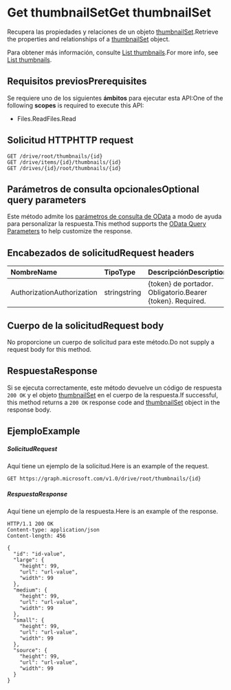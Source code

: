 # <a name="get-thumbnailset"></a><span data-ttu-id="714c5-101">Get thumbnailSet</span><span class="sxs-lookup"><span data-stu-id="714c5-101">Get thumbnailSet</span></span>

<span data-ttu-id="714c5-102">Recupera las propiedades y relaciones de un objeto [thumbnailSet](../resources/thumbnailset.md).</span><span class="sxs-lookup"><span data-stu-id="714c5-102">Retrieve the properties and relationships of a [thumbnailSet](../resources/thumbnailset.md) object.</span></span>

<span data-ttu-id="714c5-103">Para obtener más información, consulte [List thumbnails](item_list_thumbnails.md).</span><span class="sxs-lookup"><span data-stu-id="714c5-103">For more info, see [List thumbnails](item_list_thumbnails.md).</span></span>

## <a name="prerequisites"></a><span data-ttu-id="714c5-104">Requisitos previos</span><span class="sxs-lookup"><span data-stu-id="714c5-104">Prerequisites</span></span>
<span data-ttu-id="714c5-105">Se requiere uno de los siguientes **ámbitos** para ejecutar esta API:</span><span class="sxs-lookup"><span data-stu-id="714c5-105">One of the following **scopes** is required to execute this API:</span></span>

  * <span data-ttu-id="714c5-106">Files.Read</span><span class="sxs-lookup"><span data-stu-id="714c5-106">Files.Read</span></span>

## <a name="http-request"></a><span data-ttu-id="714c5-107">Solicitud HTTP</span><span class="sxs-lookup"><span data-stu-id="714c5-107">HTTP request</span></span>
<!-- { "blockType": "ignored" } -->
```http
GET /drive/root/thumbnails/{id}
GET /drive/items/{id}/thumbnails/{id}
GET /drives/{id}/root/thumbnails/{id}
```
## <a name="optional-query-parameters"></a><span data-ttu-id="714c5-108">Parámetros de consulta opcionales</span><span class="sxs-lookup"><span data-stu-id="714c5-108">Optional query parameters</span></span>
<span data-ttu-id="714c5-109">Este método admite los [parámetros de consulta de OData](http://developer.microsoft.com/en-us/graph/docs/overview/query_parameters) a modo de ayuda para personalizar la respuesta.</span><span class="sxs-lookup"><span data-stu-id="714c5-109">This method supports the [OData Query Parameters](http://developer.microsoft.com/en-us/graph/docs/overview/query_parameters) to help customize the response.</span></span>

## <a name="request-headers"></a><span data-ttu-id="714c5-110">Encabezados de solicitud</span><span class="sxs-lookup"><span data-stu-id="714c5-110">Request headers</span></span>
| <span data-ttu-id="714c5-111">Nombre</span><span class="sxs-lookup"><span data-stu-id="714c5-111">Name</span></span>       | <span data-ttu-id="714c5-112">Tipo</span><span class="sxs-lookup"><span data-stu-id="714c5-112">Type</span></span> | <span data-ttu-id="714c5-113">Descripción</span><span class="sxs-lookup"><span data-stu-id="714c5-113">Description</span></span>|
|:-----------|:------|:----------|
| <span data-ttu-id="714c5-114">Authorization</span><span class="sxs-lookup"><span data-stu-id="714c5-114">Authorization</span></span>  | <span data-ttu-id="714c5-115">string</span><span class="sxs-lookup"><span data-stu-id="714c5-115">string</span></span>  | <span data-ttu-id="714c5-p101">{token} de portador. Obligatorio.</span><span class="sxs-lookup"><span data-stu-id="714c5-p101">Bearer {token}. Required.</span></span> |


## <a name="request-body"></a><span data-ttu-id="714c5-118">Cuerpo de la solicitud</span><span class="sxs-lookup"><span data-stu-id="714c5-118">Request body</span></span>
<span data-ttu-id="714c5-119">No proporcione un cuerpo de solicitud para este método.</span><span class="sxs-lookup"><span data-stu-id="714c5-119">Do not supply a request body for this method.</span></span>

## <a name="response"></a><span data-ttu-id="714c5-120">Respuesta</span><span class="sxs-lookup"><span data-stu-id="714c5-120">Response</span></span>

<span data-ttu-id="714c5-121">Si se ejecuta correctamente, este método devuelve un código de respuesta `200 OK` y el objeto [thumbnailSet](../resources/thumbnailset.md) en el cuerpo de la respuesta.</span><span class="sxs-lookup"><span data-stu-id="714c5-121">If successful, this method returns a `200 OK` response code and [thumbnailSet](../resources/thumbnailset.md) object in the response body.</span></span>
## <a name="example"></a><span data-ttu-id="714c5-122">Ejemplo</span><span class="sxs-lookup"><span data-stu-id="714c5-122">Example</span></span>
##### <a name="request"></a><span data-ttu-id="714c5-123">Solicitud</span><span class="sxs-lookup"><span data-stu-id="714c5-123">Request</span></span>
<span data-ttu-id="714c5-124">Aquí tiene un ejemplo de la solicitud.</span><span class="sxs-lookup"><span data-stu-id="714c5-124">Here is an example of the request.</span></span>
<!-- {
  "blockType": "request",
  "name": "get_thumbnailset"
}-->
```http
GET https://graph.microsoft.com/v1.0/drive/root/thumbnails/{id}
```
##### <a name="response"></a><span data-ttu-id="714c5-125">Respuesta</span><span class="sxs-lookup"><span data-stu-id="714c5-125">Response</span></span>
<span data-ttu-id="714c5-126">Aquí tiene un ejemplo de la respuesta.</span><span class="sxs-lookup"><span data-stu-id="714c5-126">Here is an example of the response.</span></span>
<!-- {
  "blockType": "response",
  "truncated": false,
  "@odata.type": "microsoft.graph.thumbnailSet"
} -->
```http
HTTP/1.1 200 OK
Content-type: application/json
Content-length: 456

{
  "id": "id-value",
  "large": {
    "height": 99,
    "url": "url-value",
    "width": 99
  },
  "medium": {
    "height": 99,
    "url": "url-value",
    "width": 99
  },
  "small": {
    "height": 99,
    "url": "url-value",
    "width": 99
  },
  "source": {
    "height": 99,
    "url": "url-value",
    "width": 99
  }
}
```

<!-- uuid: 8fcb5dbc-d5aa-4681-8e31-b001d5168d79
2015-10-25 14:57:30 UTC -->
<!-- {
  "type": "#page.annotation",
  "description": "Get thumbnailSet",
  "keywords": "",
  "section": "documentation",
  "tocPath": ""
}-->
